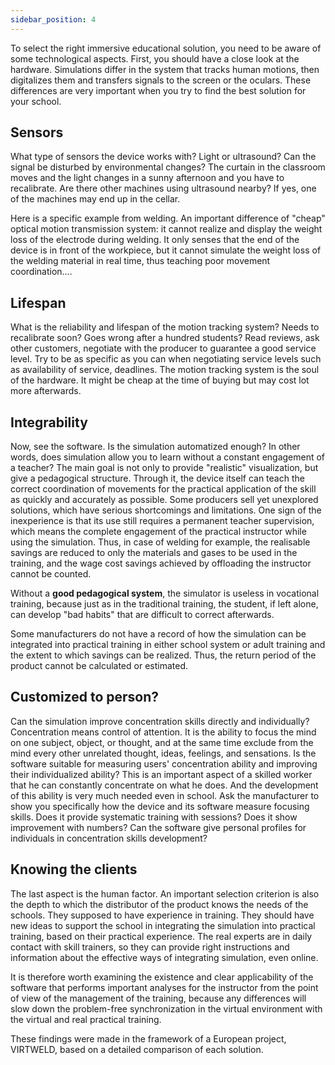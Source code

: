 ```yaml
---
sidebar_position: 4
---
```



To select the right immersive educational solution, you need to be aware of some technological aspects. First, you should have a close look at the hardware. Simulations differ in the system that tracks human motions, then digitalizes them and transfers signals to the screen or the oculars. These differences are very important when you try to find the best solution for your school.

## Sensors
 What type of sensors the device works with? Light or ultrasound? Can the signal be disturbed by environmental changes? The curtain in the classroom moves and the light changes in a sunny afternoon and you have to recalibrate. Are there other machines using ultrasound nearby? If yes, one of the machines may end up in the cellar. 

Here is a specific example from welding. An important difference of "cheap" optical motion transmission system: it cannot realize and display the weight loss of the electrode during welding. It only senses that the end of the device is in front of the workpiece, but it cannot simulate the weight loss of the welding material in real time, thus teaching poor movement coordination.… 

## Lifespan
 What is the reliability and lifespan of the motion tracking system? Needs to recalibrate soon? Goes wrong after a hundred students? Read reviews, ask other customers, negotiate with the producer to guarantee a good service level. Try to be as specific as you can when negotiating service levels such as availability of service, deadlines. The motion tracking system is the soul of the hardware. It might be cheap at the time of buying but may cost lot more afterwards. 

## Integrability
 Now, see the software. Is the simulation automatized enough? In other words, does simulation allow you to learn without a constant engagement of a teacher? The main goal is not only to provide "realistic" visualization, but give a pedagogical structure. Through it, the device itself can teach the correct coordination of movements for the practical application of the skill as quickly and accurately as possible.  Some producers sell yet unexplored solutions, which have serious shortcomings and limitations. One sign of the inexperience is that its use still requires a permanent teacher supervision, which means the complete engagement of the practical instructor while using the simulation. Thus, in case of welding for example, the realisable savings are reduced to only the materials and gases to be used in the training, and the wage cost savings achieved by offloading the instructor cannot be counted. 

Without a **good pedagogical system**, the simulator is useless in vocational training, because just as in the traditional training, the student, if left alone, can develop "bad habits" that are difficult to correct afterwards. 

Some manufacturers do not have a record of how the simulation can be integrated into practical training in either school system or adult training and the extent to which savings can be realized. Thus, the return period of the product cannot be calculated or estimated. 

## Customized to person?
Can the simulation improve concentration skills directly and individually?
Concentration means control of attention. It is the ability to focus the mind on one  subject, object, or thought, and at the same time exclude from the mind every other unrelated thought, ideas, feelings, and sensations. Is the software suitable for measuring users' concentration ability and improving their individualized ability? This is an important aspect of a skilled worker that he can constantly concentrate on what he does. And the development of this ability is very much needed even in school. Ask the manufacturer to show you specifically how the device and its software measure focusing skills. Does it provide systematic training with sessions? Does it show improvement with numbers? Can the software give  personal profiles for individuals in concentration skills development?  

## Knowing the clients
 The last aspect is the human factor. An important selection criterion is also the depth to which the distributor of the product knows the needs of the schools. They supposed to have experience in training. They should have new ideas to support the school in integrating the simulation into practical training, based on their practical experience. The real experts are in daily contact with skill trainers, so they can provide right instructions and information about the effective ways of integrating simulation, even online. 

It is therefore worth examining the existence and clear applicability of the software that performs important analyses for the instructor from the point of view of the management of the training, because any differences will slow down the problem-free synchronization in the virtual environment with the virtual and real practical training. 

These findings were made in the framework of a European project, VIRTWELD, based on a detailed comparison of each solution. 